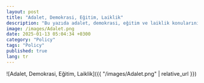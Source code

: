 ```yaml
---
layout: post
title: "Adalet, Demokrasi, Eğitim, Laiklik"
description: "Bu yazıda adalet, demokrasi, eğitim ve laiklik konularını ele alıyoruz."
image: /images/Adalet.png
date: 2025-01-13 05:04:34 +0300
category: "Policy"
tags: "Policy"
published: true
lang: tr
---
```

 

![Adalet, Demokrasi, Eğitim, Laiklik]({{ "/images/Adalet.png" | relative_url }})

<!-- Resmin sayfada görünmesi için -->
 
  
 
